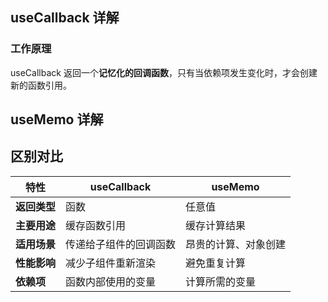 ## useCallback 详解

### 工作原理

useCallback 返回一个**记忆化的回调函数**，只有当依赖项发生变化时，才会创建新的函数引用。

## useMemo 详解

## 区别对比

| 特性         | useCallback            | useMemo              |
| ------------ | ---------------------- | -------------------- |
| **返回类型** | 函数                   | 任意值               |
| **主要用途** | 缓存函数引用           | 缓存计算结果         |
| **适用场景** | 传递给子组件的回调函数 | 昂贵的计算、对象创建 |
| **性能影响** | 减少子组件重新渲染     | 避免重复计算         |
| **依赖项**   | 函数内部使用的变量     | 计算所需的变量       |
